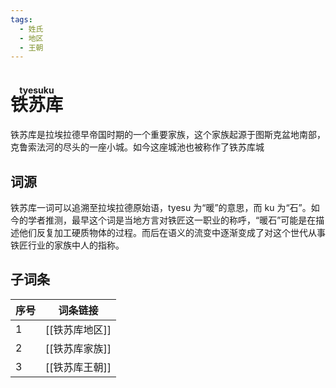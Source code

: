 ```yaml
---
tags:
  - 姓氏
  - 地区
  - 王朝
---
```

# <ruby>铁苏库<rt>tyesuku</rt></ruby>

铁苏库是拉埃拉德早帝国时期的一个重要家族，这个家族起源于图斯克盆地南部，克鲁索法河的尽头的一座小城。如今这座城池也被称作了铁苏库城

## 词源

铁苏库一词可以追溯至拉埃拉德原始语，tyesu 为“暖”的意思，而 ku 为“石”。如今的学者推测，最早这个词是当地方言对铁匠这一职业的称呼，“暖石”可能是在描述他们反复加工硬质物体的过程。而后在语义的流变中逐渐变成了对这个世代从事铁匠行业的家族中人的指称。

## 子词条

| 序号  | 词条链接      |
| --- | --------- |
| 1   | [[铁苏库地区]] |
| 2   | [[铁苏库家族]] |
| 3   | [[铁苏库王朝]] |
